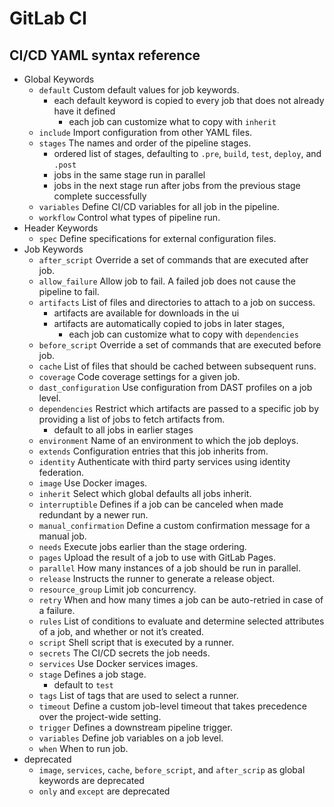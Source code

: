 GitLab CI
=========

## CI/CD YAML syntax reference

- Global Keywords
  - `default` Custom default values for job keywords.
    - each default keyword is copied to every job that does not already have
      it defined
      - each job can customize what to copy with `inherit`
  - `include` Import configuration from other YAML files.
  - `stages` The names and order of the pipeline stages.
    - ordered list of stages, defaulting to `.pre`, `build`, `test`, `deploy`,
      and `.post`
    - jobs in the same stage run in parallel
    - jobs in the next stage run after jobs from the previous stage complete
      successfully
  - `variables` Define CI/CD variables for all job in the pipeline.
  - `workflow` Control what types of pipeline run.
- Header Keywords
  - `spec` Define specifications for external configuration files.
- Job Keywords
  - `after_script` Override a set of commands that are executed after job.
  - `allow_failure` Allow job to fail. A failed job does not cause the pipeline to fail.
  - `artifacts` List of files and directories to attach to a job on success.
    - artifacts are available for downloads in the ui
    - artifacts are automatically copied to jobs in later stages,
      - each job can customize what to copy with `dependencies`
  - `before_script` Override a set of commands that are executed before job.
  - `cache` List of files that should be cached between subsequent runs.
  - `coverage` Code coverage settings for a given job.
  - `dast_configuration` Use configuration from DAST profiles on a job level.
  - `dependencies` Restrict which artifacts are passed to a specific job by providing a list of jobs to fetch artifacts from.
    - default to all jobs in earlier stages
  - `environment` Name of an environment to which the job deploys.
  - `extends` Configuration entries that this job inherits from.
  - `identity` Authenticate with third party services using identity federation.
  - `image` Use Docker images.
  - `inherit` Select which global defaults all jobs inherit.
  - `interruptible` Defines if a job can be canceled when made redundant by a newer run.
  - `manual_confirmation` Define a custom confirmation message for a manual job.
  - `needs` Execute jobs earlier than the stage ordering.
  - `pages` Upload the result of a job to use with GitLab Pages.
  - `parallel` How many instances of a job should be run in parallel.
  - `release` Instructs the runner to generate a release object.
  - `resource_group` Limit job concurrency.
  - `retry` When and how many times a job can be auto-retried in case of a failure.
  - `rules` List of conditions to evaluate and determine selected attributes of a job, and whether or not it’s created.
  - `script` Shell script that is executed by a runner.
  - `secrets` The CI/CD secrets the job needs.
  - `services` Use Docker services images.
  - `stage` Defines a job stage.
    - default to `test`
  - `tags` List of tags that are used to select a runner.
  - `timeout` Define a custom job-level timeout that takes precedence over the project-wide setting.
  - `trigger` Defines a downstream pipeline trigger.
  - `variables` Define job variables on a job level.
  - `when` When to run job.
- deprecated
  - `image`, `services`, `cache`, `before_script`, and `after_scrip` as global
    keywords are deprecated
  - `only` and `except` are deprecated
